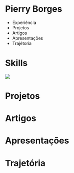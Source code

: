 Pierry Borges
==

- Experiência
- Projetos
- Artigos
- Apresentações
- Trajétoria

Skills
==

![](https://lh3.googleusercontent.com/DmNrsQomgLn-_qVJwjrK20QSzM4l8GHYjRDA2fhVTBJU1YwHJOF7vnRvcm2kJe5sAogYIMhDLFMwew=w2880-h1562)

Projetos
===

Artigos
===

Apresentações
===

Trajetória
===
 
